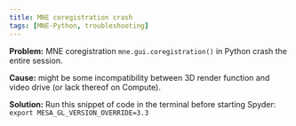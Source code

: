 ```yaml
---
title: MNE coregistration crash
tags: [MNE-Python, troubleshooting]
---
```


**Problem:** MNE coregistration `mne.gui.coregistration()` in Python crash the entire session.

**Cause:** might be some incompatibility between 3D render function and video drive (or lack thereof on Compute).

**Solution:** Run this snippet of code in the terminal before starting Spyder: `export MESA_GL_VERSION_OVERRIDE=3.3`
